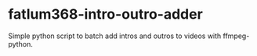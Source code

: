 # fatlum368-intro-outro-adder
Simple python script to batch add intros and outros to videos with ffmpeg-python.

